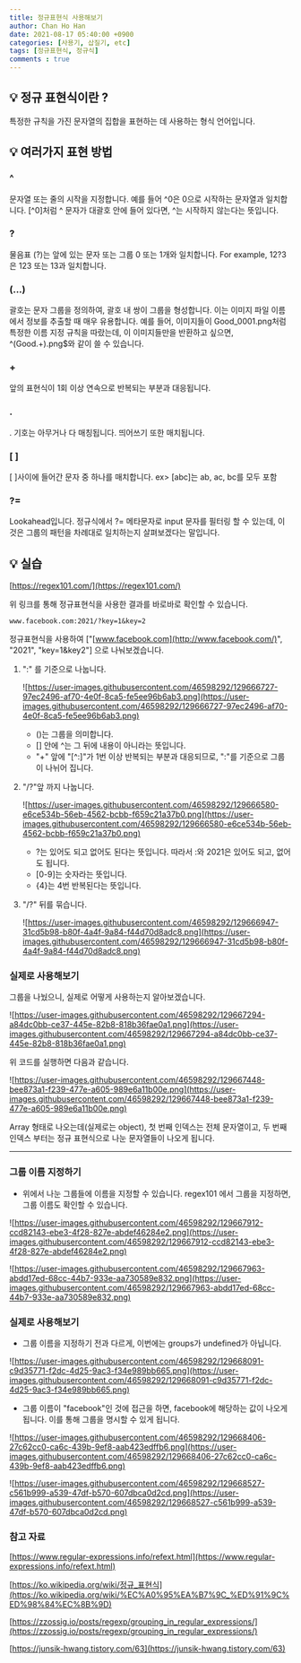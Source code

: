 ```yaml
---
title: 정규표현식 사용해보기
author: Chan Ho Han
date: 2021-08-17 05:40:00 +0900
categories: [사용기, 삽질기, etc]
tags: [정규표현식, 정규식]
comments : true
---
```

## 💡 정규 표현식이란 ?

특정한 규칙을 가진 문자열의 집합을 표현하는 데 사용하는 형식 언어입니다.

## 💡 여러가지 표현 방법

### ^

문자열 또는 줄의 시작을 지정합니다. 예를 들어 ^0은 0으로 시작하는 문자열과 일치합니다. [^0]처럼 ^ 문자가 대괄호 안에 들어 있다면, ^는 시작하지 않는다는 뜻입니다.

### ?

물음표 (?)는 앞에 있는 문자 또는 그룹 0 또는 1개와 일치합니다. For example, 12?3은 123 또는 13과 일치합니다.

### (...)

괄호는 문자 그룹을 정의하여, 괄호 내 쌍이 그룹을 형성합니다. 이는 이미지 파일 이름에서 정보를 추출할 때 매우 유용합니다. 예를 들어, 이미지들이 Good_0001.png처럼 특정한 이름 지정 규칙을 따랐는데, 이 이미지들만을 반환하고 싶으면, ^(Good.+)\.png$와 같이 쓸 수 있습니다.

### +

앞의 표현식이 1회 이상 연속으로 반복되는 부분과 대응됩니다.

### .

. 기호는 아무거나 다 매칭됩니다. 띄어쓰기 또한 매치됩니다.

### [ ]

 [ ]사이에 들어간 문자 중 하나를 매치합니다. ex> [abc]는 ab, ac, bc를 모두 포함

### ?=

Lookahead입니다. 정규식에서 ?= 메타문자로 input 문자를 필터링 할 수 있는데, 이 것은 그룹의 패턴을 차례대로 일치하는지 살펴보겠다는 말입니다.

## 💡 실습

[https://regex101.com/](https://regex101.com/)

위 링크를 통해 정규표현식을 사용한 결과를 바로바로 확인할 수 있습니다.

```
www.facebook.com:2021/?key=1&key=2
```

정규표현식을 사용하여 ["[www.facebook.com](http://www.facebook.com/)", "2021", "key=1&key2"] 으로 나눠보겠습니다.

1. ":" 를 기준으로 나눕니다.

    ![https://user-images.githubusercontent.com/46598292/129666727-97ec2496-af70-4e0f-8ca5-fe5ee96b6ab3.png](https://user-images.githubusercontent.com/46598292/129666727-97ec2496-af70-4e0f-8ca5-fe5ee96b6ab3.png)

    - ()는 그룹을 의미합니다.
    - [] 안에 ^는 그 뒤에 내용이 아니라는 뜻입니다.
    - "+" 앞에 "[^:]"가 1번 이상 반복되는 부분과 대응되므로, ":"를 기준으로 그룹이 나뉘어 집니다.
2. "/?"앞 까지 나눕니다.

    ![https://user-images.githubusercontent.com/46598292/129666580-e6ce534b-56eb-4562-bcbb-f659c21a37b0.png](https://user-images.githubusercontent.com/46598292/129666580-e6ce534b-56eb-4562-bcbb-f659c21a37b0.png)

    - ?는 있어도 되고 없어도 된다는 뜻입니다. 따라서 :와 2021은 있어도 되고, 없어도 됩니다.
    - [0-9]는 숫자라는 뜻입니다.
    - {4}는 4번 반복된다는 뜻입니다.
3. "/?" 뒤를 묶습니다.

    ![https://user-images.githubusercontent.com/46598292/129666947-31cd5b98-b80f-4a4f-9a84-f44d70d8adc8.png](https://user-images.githubusercontent.com/46598292/129666947-31cd5b98-b80f-4a4f-9a84-f44d70d8adc8.png)

### 실제로 사용해보기

그룹을 나눴으니, 실제로 어떻게 사용하는지 알아보겠습니다.

![https://user-images.githubusercontent.com/46598292/129667294-a84dc0bb-ce37-445e-82b8-818b36fae0a1.png](https://user-images.githubusercontent.com/46598292/129667294-a84dc0bb-ce37-445e-82b8-818b36fae0a1.png)

위 코드를 실행하면 다음과 같습니다.

![https://user-images.githubusercontent.com/46598292/129667448-bee873a1-f239-477e-a605-989e6a11b00e.png](https://user-images.githubusercontent.com/46598292/129667448-bee873a1-f239-477e-a605-989e6a11b00e.png)

Array 형태로 나오는데(실제로는 object), 첫 번째 인덱스는 전체 문자열이고, 두 번째 인덱스 부터는 정규 표현식으로 나눈 문자열들이 나오게 됩니다.

---

### 그룹 이름 지정하기

- 위에서 나눈 그룹들에 이름을 지정할 수 있습니다. regex101 에서 그룹을 지정하면, 그룹 이름도 확인할 수 있습니다.

![https://user-images.githubusercontent.com/46598292/129667912-ccd82143-ebe3-4f28-827e-abdef46284e2.png](https://user-images.githubusercontent.com/46598292/129667912-ccd82143-ebe3-4f28-827e-abdef46284e2.png)

![https://user-images.githubusercontent.com/46598292/129667963-abdd17ed-68cc-44b7-933e-aa730589e832.png](https://user-images.githubusercontent.com/46598292/129667963-abdd17ed-68cc-44b7-933e-aa730589e832.png)

### 실제로 사용해보기

- 그룹 이름을 지정하기 전과 다르게, 이번에는 groups가 undefined가 아닙니다.

![https://user-images.githubusercontent.com/46598292/129668091-c9d35771-f2dc-4d25-9ac3-f34e989bb665.png](https://user-images.githubusercontent.com/46598292/129668091-c9d35771-f2dc-4d25-9ac3-f34e989bb665.png)

- 그룹 이름이 "facebook"인 것에 접근을 하면, facebook에 해당하는 값이 나오게 됩니다. 이를 통해 그룹을 명시할 수 있게 됩니다.

![https://user-images.githubusercontent.com/46598292/129668406-27c62cc0-ca6c-439b-9ef8-aab423edffb6.png](https://user-images.githubusercontent.com/46598292/129668406-27c62cc0-ca6c-439b-9ef8-aab423edffb6.png)

![https://user-images.githubusercontent.com/46598292/129668527-c561b999-a539-47df-b570-607dbca0d2cd.png](https://user-images.githubusercontent.com/46598292/129668527-c561b999-a539-47df-b570-607dbca0d2cd.png)

### 참고 자료

[https://www.regular-expressions.info/refext.html](https://www.regular-expressions.info/refext.html)

[https://ko.wikipedia.org/wiki/정규_표현식](https://ko.wikipedia.org/wiki/%EC%A0%95%EA%B7%9C_%ED%91%9C%ED%98%84%EC%8B%9D)

[https://zzossig.io/posts/regexp/grouping_in_regular_expressions/](https://zzossig.io/posts/regexp/grouping_in_regular_expressions/)

[https://junsik-hwang.tistory.com/63](https://junsik-hwang.tistory.com/63)
